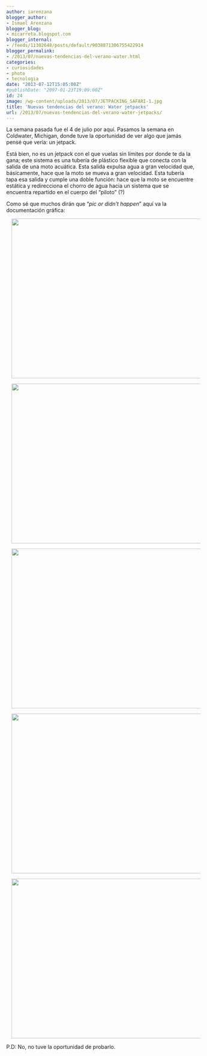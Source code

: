 ```yaml
---
author: iarenzana
blogger_author:
- Ismael Arenzana
blogger_blog:
- micarreta.blogspot.com
blogger_internal:
- /feeds/11302648/posts/default/9038871306755422914
blogger_permalink:
- /2013/07/nuevas-tendencias-del-verano-water.html
categories:
- curiosidades
- photo
- tecnologia
date: "2013-07-12T15:05:00Z"
#publishDate: "2097-01-23T19:09:00Z"
id: 24
image: /wp-content/uploads/2013/07/JETPACKING_SAFARI-1.jpg
title: 'Nuevas tendencias del verano: Water jetpacks'
url: /2013/07/nuevas-tendencias-del-verano-water-jetpacks/
---
```

La semana pasada fue el 4 de julio por aquí. Pasamos la semana en Coldwater, Michigan, donde tuve la oportunidad de ver algo que jamás pensé que vería: un jetpack.

Está bien, no es un jetpack con el que vuelas sin límites por donde te da la gana; este sistema es una tubería de plástico flexible que conecta con la salida de una moto acuática. Esta salida expulsa agua a gran velocidad que, básicamente, hace que la moto se mueva a gran velocidad. Esta tubería tapa esa salida y cumple una doble función: hace que la moto se encuentre estática y redirecciona el chorro de agua hacia un sistema que se encuentra repartido en el cuerpo del &#8220;piloto&#8221; (?)

Como sé que muchos dirán que &#8220;<i>pic or didn&#8217;t happen</i>&#8221; aquí va la documentación gráfica:

<a href="https://arenzana.org/wp-content/uploads/2013/07/JETPACKING_SAFARI-1.jpg" style="margin-left: 1em; margin-right: 1em;"><img loading="lazy" border="0" height="425" src="https://arenzana.org/wp-content/uploads/2013/07/JETPACKING_SAFARI-1.jpg" width="640" /></a>

<a href="https://arenzana.org/wp-content/uploads/2013/07/JETPACKING_SAFARI-2.jpg" style="margin-left: 1em; margin-right: 1em;"><img loading="lazy" border="0" height="425" src="https://arenzana.org/wp-content/uploads/2013/07/JETPACKING_SAFARI-2.jpg" width="640" /></a>

<a href="https://arenzana.org/wp-content/uploads/2013/07/JETPACKING_SAFARI-3.jpg" style="margin-left: 1em; margin-right: 1em;"><img loading="lazy" border="0" height="425" src="https://arenzana.org/wp-content/uploads/2013/07/JETPACKING_SAFARI-3.jpg" width="640" /></a>

<a href="https://arenzana.org/wp-content/uploads/2013/07/JETPACKING_SAFARI-4.jpg" style="margin-left: 1em; margin-right: 1em;"><img loading="lazy" border="0" height="425" src="https://arenzana.org/wp-content/uploads/2013/07/JETPACKING_SAFARI-4.jpg" width="640" /></a>

<a href="https://arenzana.org/wp-content/uploads/2013/07/JETPACKING_SAFARI-5.jpg" style="margin-left: 1em; margin-right: 1em;"><img loading="lazy" border="0" height="425" src="https://arenzana.org/wp-content/uploads/2013/07/JETPACKING_SAFARI-5.jpg" width="640" /></a>

P.D: No, no tuve la oportunidad de probarlo.
